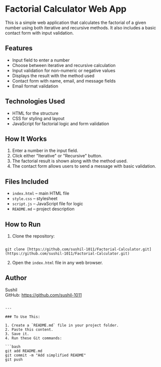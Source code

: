 
# Factorial Calculator Web App

This is a simple web application that calculates the factorial of a given number using both iterative and recursive methods. It also includes a basic contact form with input validation.

## Features

- Input field to enter a number
- Choose between iterative and recursive calculation
- Input validation for non-numeric or negative values
- Displays the result with the method used
- Contact form with name, email, and message fields
- Email format validation

## Technologies Used

- HTML for the structure
- CSS for styling and layout
- JavaScript for factorial logic and form validation

## How It Works

1. Enter a number in the input field.
2. Click either "Iterative" or "Recursive" button.
3. The factorial result is shown along with the method used.
4. The contact form allows users to send a message with basic validation.

## Files Included

- `index.html` – main HTML file
- `style.css` – stylesheet
- `script.js` – JavaScript file for logic
- `README.md` – project description

## How to Run

1. Clone the repository:
```

git clone [https://github.com/sushil-1011/Factorial-Calculator.git](https://github.com/sushil-1011/Factorial-Calculator.git)

```
2. Open the `index.html` file in any web browser.

## Author

Sushil  
GitHub: https://github.com/sushil-1011
```

---

### To Use This:

1. Create a `README.md` file in your project folder.
2. Paste this content.
3. Save it.
4. Run these Git commands:

```bash
git add README.md
git commit -m "Add simplified README"
git push
```

